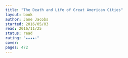 ```yaml
---
title: "The Death and Life of Great American Cities"
layout: book
author: Jane Jacobs
started: 2016/05/03
read: 2016/11/25
status: read
rating: "★★★★☆"
cover: 
pages: 472
---
```

